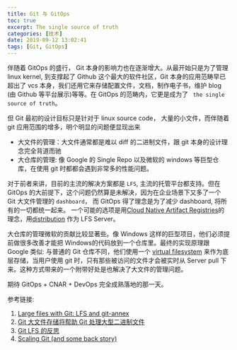 ```yaml
---
title: Git 与 GitOps
toc: true
excerpt: The single source of truth
categories: [技术]
date: 2019-09-12 13:02:41
tags: [Git, GitOps]
---
```


伴随着 GitOps 的盛行， Git 本身的影响力也在逐渐增大。从最开始只是为了管理 linux kernel, 到支撑起了 Github 这个最大的软件社区，Git 本身的应用范畴早已超出了 vcs 本身，我们还用它来存储配置文件，文档，制作电子书，维护 blog (由 Github 等平台展示)等等。在 GitOps 的范畴内，它更是成为了 ` the single source of truth`。



但 Git 最初的设计目标只是针对于 linux source code， 大量的小文件，而伴随着 git 应用范围的增多，明个明显的问题便显现出来

* 大文件的管理：大文件通常都是难以 diff 的二进制文件，跟 git 本身的设计理念完全背道而驰
* 大仓库的管理: 像 Google 的 Single Repo 以及微软的 windows 等巨型仓库，在使用 git 时都都会遇到非常多的性能问题。



对于前者来讲，目前的主流的解决方案都是 `LFS`, 主流的托管平台都支持。但在 GitOps 的大前提下，这个问题仍然算是未解决，因为在企业场景下又多了一个 Git 大文件管理的 `dashboard`， 而 GitOps 得了理念是为了减少 dashboard, 将所有的一切都统一起来。 一个可能的选项是用[Cloud Native Artifact Registries](https://yanhang.me/posts/cnar/)的理念，用[distribution](https://github.com/docker/distribution) 作为 LFS Server。

大仓库的管理微软的贡献比较显著些。像 Windows 这样的巨型项目，他们必须提前做很多改善才能把 Windows的代码放到一个仓库里。最终的实现原理跟 Google 类似: 与普通的 Git 仓库不同，他们使用一个 [virtual filesystem](https://vfsforgit.org/) 来作为底层存储，当用户使用 git 时，只有那些被访问的文件才会被实时从 Server pull 下来。这种方式带来的一个附带好处是也解决了大文件的管理问题。

期待 GitOps + CNAR + DevOps 完全成熟落地的那一天。



参考链接:

1. [Large files with Git: LFS and git-annex](https://lwn.net/Articles/774125/)
2. [Git 大文件存储将帮助 Git 处理大型二进制文件](https://www.infoq.cn/article/2015/04/github-large-file-storage)
3. [Git LFS 的反思](https://forcemz.net/git/2018/07/15/GitLFSRethinking/)
4. [Scaling Git (and some back story)](https://devblogs.microsoft.com/bharry/scaling-git-and-some-back-story/)



